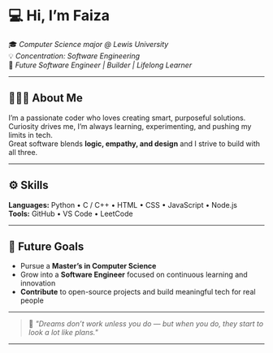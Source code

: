 # 💻 Hi, I’m **Faiza**  

🎓 *Computer Science major @ Lewis University*  
💡 *Concentration: Software Engineering*  
🚀 *Future Software Engineer | Builder | Lifelong Learner*

---

## 👩🏽‍💻 About Me  
I’m a passionate coder who loves creating smart, purposeful solutions.  
Curiosity drives me, I’m always learning, experimenting, and pushing my limits in tech.  
Great software blends **logic, empathy, and design** and I strive to build with all three.  

---

## ⚙️ Skills  

**Languages:** Python • C / C++ • HTML • CSS • JavaScript • Node.js  
**Tools:** GitHub • VS Code • LeetCode  

---

## 🎯 Future Goals  

- Pursue a **Master’s in Computer Science**  
- Grow into a **Software Engineer** focused on continuous learning and innovation  
- **Contribute** to open-source projects and build meaningful tech for real people  

---

> 💬 *"Dreams don’t work unless you do — but when you do, they start to look a lot like plans."*  

---

<!---
faizak2521/faizak2521 is a ✨ special ✨ repository because its `README.md` (this file) appears on your GitHub profile.  
You can click the Preview link to take a look at your changes.  
--->
